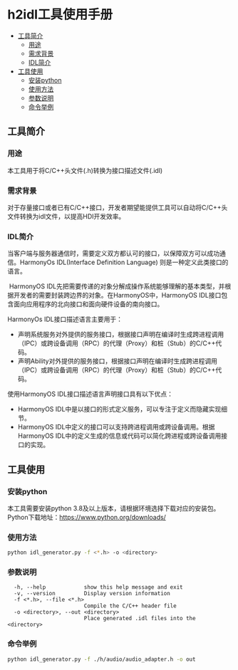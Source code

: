 # h2idl工具使用手册

- [工具简介](#工具简介)
  - [用途](#用途)
  - [需求背景](#需求背景)
  - [IDL简介](#IDL简介)
- [工具使用](#工具使用)
  - [安装python](#安装python)
  - [使用方法](#使用方法)
  - [参数说明](#参数说明)
  - [命令举例](#命令举例)

  
## 工具简介
### 用途

本工具用于将C/C++头文件(.h)转换为接口描述文件(.idl)

### 需求背景

对于存量接口或者已有C/C++接口，开发者期望能提供工具可以自动将C/C++头文件转换为idl文件，以提高HDI开发效率。

### IDL简介

​		当客户端与服务器通信时，需要定义双方都认可的接口，以保障双方可以成功通信。HarmonyOs IDL(Interface Definition Language) 则是一种定义此类接口的语言。

​		HarmonyOS IDL先把需要传递的对象分解成操作系统能够理解的基本类型，并根据开发者的需要封装跨边界的对象。在HarmonyOS中，HarmonyOS IDL接口包含面向应用程序的北向接口和面向硬件设备的南向接口。

HarmonyOs IDL接口描述语言主要用于：

- 声明系统服务对外提供的服务接口，根据接口声明在编译时生成跨进程调用（IPC）或跨设备调用（RPC）的代理（Proxy）和桩（Stub）的C/C++代码。
- 声明Ability对外提供的服务接口，根据接口声明在编译时生成跨进程调用（IPC）或跨设备调用（RPC）的代理（Proxy）和桩（Stub）的C/C++代码。

使用HarmonyOS IDL接口描述语言声明接口具有以下优点：

- HarmonyOS IDL中是以接口的形式定义服务，可以专注于定义而隐藏实现细节。
- HarmonyOS IDL中定义的接口可以支持跨进程调用或跨设备调用。根据HarmonyOS IDL中的定义生成的信息或代码可以简化跨进程或跨设备调用接口的实现。

## 工具使用
### 安装python
本工具需要安装python 3.8及以上版本，请根据环境选择下载对应的安装包。Python下载地址：https://www.python.org/downloads/

### 使用方法

```bash
python idl_generator.py -f <*.h> -o <directory>
```

### 参数说明
```
  -h, --help            show this help message and exit
  -v, --version         Display version information
  -f <*.h>, --file <*.h>
                        Compile the C/C++ header file
  -o <directory>, --out <directory>
                        Place generated .idl files into the <directory>
```

### 命令举例
```bash
python idl_generator.py -f ./h/audio/audio_adapter.h -o out
```